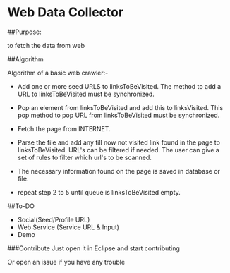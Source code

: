 # Web Data Collector
##Purpose: 

to fetch the data from web 

##Algorithm 

Algorithm of a basic web crawler:-

* Add one or more seed URLS to linksToBeVisited. The method to add a URL to linksToBeVisited must be synchronized.
* Pop an element from linksToBeVisited and add this to linksVisited. This pop method to pop URL from linksToBeVisited must be synchronized.

* Fetch the page from INTERNET.

* Parse the file and add any till now not visited link found in the page to linksToBeVisited. URL's can be filtered if needed. The user can give a set of rules to filter which url's to be scanned.

* The necessary information found on the page is saved in database or file.

* repeat step 2 to 5 until queue is linksToBeVisited empty.

##To-DO

* Social(Seed/Profile URL) 
* Web Service (Service URL & Input)
* Demo

###Contribute 
Just open it in Eclipse and start contributing 

Or open an issue if you have any trouble